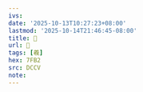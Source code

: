 ```yaml
---
ivs:
date: '2025-10-13T10:27:23+08:00'
lastmod: '2025-10-14T21:46:45-08:00'
title: 􁏍
url: 􁏍
tags: [羲]
hex: 7FB2
src: DCCV
note:
---
```

